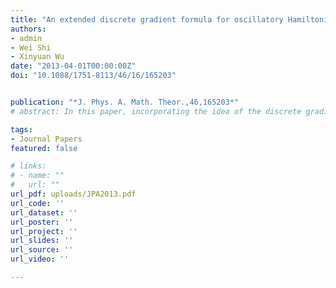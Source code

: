 ```yaml
---
title: "An extended discrete gradient formula for oscillatory Hamiltonian systems"
authors: 
- admin
- Wei Shi
- Xinyuan Wu
date: "2013-04-01T00:00:00Z"
doi: "10.1088/1751-8113/46/16/165203"


publication: "*J. Phys. A. Math. Theor.,46,165203*"
# abstract: In this paper, incorporating the idea of the discrete gradient method into the extended Runge-Kutta-Nystr{{< /math >}}$\ddot{o}${{< /math >}}m integrator, we derive and analyze an extended discrete gradient formula for the oscillatory Hamiltonian system with the Hamiltonian {{< /math >}}$H(p, q)=\frac{1}{2} p^T p+\frac{1}{2} q^T M q+U(q)${{< /math >}}, where {{< /math >}}$ q\colon \mathbb{R} \rightarrow \mathbb{R}^d ${{< /math >}} represents generalized positions, {{< /math >}}$p\colon\mathbb{R} \rightarrow \mathbb{R}^d${{< /math >}} represents generalized momenta and {{< /math >}}$M \in \mathbb{R}^{d \times d}${{< /math >}} is a symmetric and positive semi-definite matrix. The solution of this system is a nonlinear oscillator. Basically, many nonlinear oscillatory mechanical systems with a partitioned Hamiltonian function lend themselves to this approach. The extended discrete gradient formula presented in this paper exactly preserves the energy {{< /math >}}$H(p, q)${{< /math >}}. We derive some properties of the new formula. The convergence is analyzed for the implicit schemes based on the discrete gradient formula, and it turns out that the convergence of the implicit schemes based on the extended discrete gradient formula is independent of {{< /math >}}$\|M\|${{< /math >}}, which is a significant property for the oscillatory Hamiltonian system. Thus, it transpires that a larger step size can be chosen for the new energypreserving schemes than that for the traditional discrete gradient methods when applied to the oscillatory Hamiltonian system. Illustrative examples show the competence and efficiency of the new schemes in comparison with the traditional discrete gradient methods in the scientific literature.

tags:
- Journal Papers
featured: false

# links:
# - name: ""
#   url: ""
url_pdf: uploads/JPA2013.pdf
url_code: ''
url_dataset: ''
url_poster: ''
url_project: ''
url_slides: ''
url_source: ''
url_video: ''

---
```



